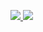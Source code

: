 <a href="https://github.com/coderxm">  <!--statics主页地址，可修改-->
  <img src="https://github-readme-stats-eight-theta.vercel.app/api?username=radical&show_icons=true&theme=algolia&include_all_commits=true&count_private=true&hide=issues&line_height=28"/>   <!--可修改-->
</a>
<a href="https://github.com/kabaBZ">  <!--热门语言，可修改-->
  <img src="https://github-readme-stats-eight-theta.vercel.app/api/top-langs/?username=kabaBZ&layout=compact&langs_count=5&theme=radical"/>  <!--可修改-->
</a>
